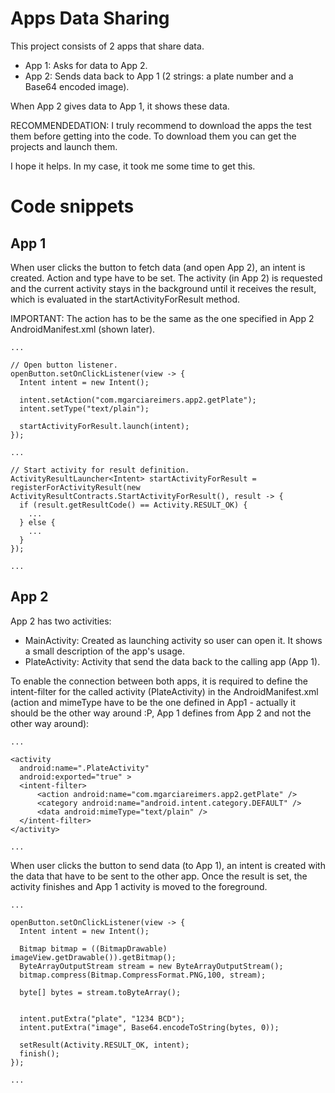 # Apps Data Sharing
This project consists of 2 apps that share data.

- App 1: Asks for data to App 2.
- App 2: Sends data back to App 1 (2 strings: a plate number and a Base64 encoded image).

When App 2 gives data to App 1, it shows these data.

RECOMMENDEDATION: I truly recommend to download the apps the test them before getting into the code. To download them you can get the projects and launch them.

I hope it helps. In my case, it took me some time to get this.

# Code snippets

## App 1

When user clicks the button to fetch data (and open App 2), an intent is created. Action and type have to be set. The activity (in App 2) is requested and the current activity stays in the background until it receives the result, which is evaluated in the startActivityForResult method.

IMPORTANT: The action has to be the same as the one specified in App 2 AndroidManifest.xml (shown later). 

```
...

// Open button listener.
openButton.setOnClickListener(view -> {
  Intent intent = new Intent();

  intent.setAction("com.mgarciareimers.app2.getPlate");
  intent.setType("text/plain");

  startActivityForResult.launch(intent);
});

...

// Start activity for result definition.
ActivityResultLauncher<Intent> startActivityForResult = registerForActivityResult(new ActivityResultContracts.StartActivityForResult(), result -> {
  if (result.getResultCode() == Activity.RESULT_OK) {
    ...
  } else {
    ...
  }   
});

...
```

## App 2
App 2 has two activities:

- MainActivity: Created as launching activity so user can open it. It shows a small description of the app's usage.
- PlateActivity: Activity that send the data back to the calling app (App 1).

To enable the connection between both apps, it is required to define the intent-filter for the called activity (PlateActivity) in the AndroidManifest.xml (action and mimeType have to be the one defined in App1 - actually it should be the other way around :P, App 1 defines from App 2 and not the other way around):

```
...

<activity
  android:name=".PlateActivity"
  android:exported="true" >
  <intent-filter>
      <action android:name="com.mgarciareimers.app2.getPlate" />
      <category android:name="android.intent.category.DEFAULT" />
      <data android:mimeType="text/plain" />
  </intent-filter>
</activity>
        
...
```

When user clicks the button to send data (to App 1), an intent is created with the data that have to be sent to the other app. Once the result is set, the activity finishes and App 1 activity is moved to the foreground.

```
...

openButton.setOnClickListener(view -> {
  Intent intent = new Intent();

  Bitmap bitmap = ((BitmapDrawable) imageView.getDrawable()).getBitmap();
  ByteArrayOutputStream stream = new ByteArrayOutputStream();
  bitmap.compress(Bitmap.CompressFormat.PNG,100, stream);

  byte[] bytes = stream.toByteArray();


  intent.putExtra("plate", "1234 BCD");
  intent.putExtra("image", Base64.encodeToString(bytes, 0));

  setResult(Activity.RESULT_OK, intent);
  finish();
});

...
```
